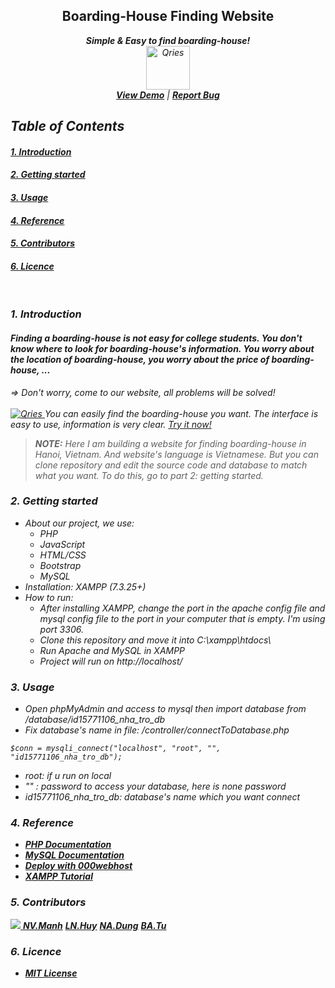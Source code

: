 <!-- <h2 align="center"> Boarding-House Finding Website </h2> -->
<h2 align="center"> Boarding-House Finding Website </h2>
<p align="center">
  <strong align="center"><i>Simple & Easy to find boarding-house!<i></strong>
  <br>
  <a href="http://it4552-group5-trohn.000webhostapp.com/">
     <img alt="Qries" src="https://github.com/manhminno/Tim-Kiem-Nha-Tro/blob/master/images/favicon/favicon.png" width=70" height="70">
  </a>
  <br>
  <strong><a href="http://it4552-group5-trohn.000webhostapp.com/">View Demo</a></strong> |
  <strong><a href="https://github.com/manhminno/Tim-Kiem-Nha-Tro/issues">Report Bug</a></strong>
</p>

## Table of Contents  
#### [1. Introduction](#headers)
#### [2. Getting started](#getting)   
#### [3. Usage](#usage) 
#### [4. Reference](#reference) 
#### [5. Contributors](#contributors)
#### [6. Licence](#licence)
<br>
<a name="headers"/>

### 1. Introduction
#### Finding a boarding-house is not easy for college students. You don't know where to look for boarding-house's information. You worry about the location of boarding-house, you worry about the price of boarding-house, ...
&#8658; Don't worry, come to our website, all problems will be solved!
<br><br>
<a href="http://it4552-group5-trohn.000webhostapp.com/">
   <img alt="Qries" src="https://github.com/manhminno/Tim-Kiem-Nha-Tro/blob/master/images/demo_img.png">
</a>
You can easily find the boarding-house you want. The interface is easy to use, information is very clear. <a href="https://github.com/manhminno/Tim-Kiem-Nha-Tro/issues">Try it now!</a>
> **_NOTE:_** Here I am building a website for finding boarding-house in Hanoi, Vietnam. And website's language is Vietnamese. But you can clone repository and edit the source code and database to match what you want. To do this, go to part 2: getting started.

<a name="getting"/>

### 2. Getting started
* About our project, we use:
  * PHP
  * JavaScript
  * HTML/CSS
  * Bootstrap
  * MySQL
* Installation: XAMPP (7.3.25+)
* How to run:
  * After installing XAMPP, change the port in the apache config file and mysql config file to the port in your computer that is empty. I'm using port 3306.
  * Clone this repository and move it into C:\xampp\htdocs\
  * Run Apache and MySQL in XAMPP
  * Project will run on http://localhost/
<a name="usage"/>

### 3. Usage
* Open phpMyAdmin and access to mysql then import database from */database/id15771106_nha_tro_db*
* Fix database's name in file: */controller/connectToDatabase.php* 
```
$conn = mysqli_connect("localhost", "root", "", "id15771106_nha_tro_db");
```
  - root: if u run on local
  - ""  : password to access your database, here is none password
  - id15771106_nha_tro_db: database's name which you want connect
<a name="reference"/>

### 4. Reference
- <strong><a href="https://www.php.net/docs.php">PHP Documentation</a></strong>
- <strong><a href="https://dev.mysql.com/doc/">MySQL Documentation</a></strong>
- <strong><a href="https://www.000webhost.com/forum?__cf_chl_jschl_tk__=6b2796a0c57ee71b0deb43a53f4b76e7cd3b306e-1609165637-0-AZrHidyVU1yDsgpS_L4Gs6SaDQZCLR3xQfMlG2NRYzRvfJfof9MjPv-P8srLUaHqI8_9rSkjLiuPPAON95_r0a1UdY7r4QUArnPln1mqtzXs-uL2SpBgrzoShdA4rYM5EDLSX3_NXaulHtDA-Sa9Vprz5XHjca6vAd4SwRzfrrc5uprWSp99qP-sQueS7hahWbbhGjHsQI_GPSSnwfnG6sVfOgkTkUSVx9SxqihUfNNBhCdGt1CXhKCjRR0iR8mV0iSxIMOJj_RQpq7Cz0a9gkpj4zp-eO3PeJRXjz0XoVNszoxdLeeDCUZcyM_RufTyWw">Deploy with 000webhost</a></strong>
- <strong><a href="https://www.ionos.com/digitalguide/server/tools/xampp-tutorial-create-your-own-local-test-server/">XAMPP Tutorial</a></strong>
<a name="contributors"/>

### 5. Contributors
<p>
  <a href="https://github.com/manhminno/Tim-Kiem-Nha-Tro/graphs/contributors">
    <img src="https://contrib.rocks/image?repo=manhminno/Tim-Kiem-Nha-Tro" />
  </a>
    <strong><a href="https://github.com/manhminno">NV.Manh</a></strong> 
    <strong><a href="https://github.com/20176787">LN.Huy</a></strong>
    <strong><a href="https://github.com/anhdunyb99">NA.Dung</a></strong>
    <strong><a href="https://github.com/blackman2xxx">BA.Tu</a></strong>
</p>
<a name="licence"/>

### 6. Licence
* <strong><a href="https://opensource.org/licenses/MIT">MIT License</a></strong>

